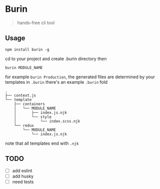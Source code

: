 # Burin
> hands-free cli tool
## Usage
```
npm install burin -g
```
cd to your project and create .burin directory then

```
burin MODULE_NAME
```

for example `burin Production`, the generated files are determined by your templates in `.burin`
there's an example `.burin` fold
```
.
├── context.js
└── template
    ├── containers
    │   └── MODULE_NAME
    │       ├── index.js.njk
    │       └── style
    │           └── index.scss.njk
    └── redux
        └── MODULE_NAME
            └── index.js.njk
```
note that all templates end with `.njk`

## TODO
- [ ] add eslint
- [ ] add husky
- [ ] need tests
